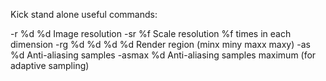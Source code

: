 Kick stand alone useful commands:

  -r %d %d            Image resolution
  -sr %f              Scale resolution %f times in each dimension
  -rg %d %d %d %d     Render region (minx miny maxx maxy)
  -as %d              Anti-aliasing samples
  -asmax %d           Anti-aliasing samples maximum (for adaptive sampling)

